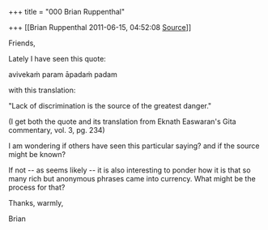 +++
title = "000 Brian Ruppenthal"

+++
[[Brian Ruppenthal	2011-06-15, 04:52:08 [Source](https://groups.google.com/g/samskrita/c/hJtFHi0nwlI)]]



Friends,

  

Lately I have seen this quote:

  

avivekaṁ param āpadaṁ padam

  

with this translation:

  

"Lack of discrimination is the source of the greatest danger."

  

(I get both the quote and its translation from Eknath Easwaran's Gita commentary, vol. 3, pg. 234)

  

I am wondering if others have seen this particular saying? and if the source might be known?

  

If not -- as seems likely -- it is also interesting to ponder how it is that so many rich but anonymous phrases came into currency. What might be the process for that?

  

Thanks, warmly,

  

Brian

